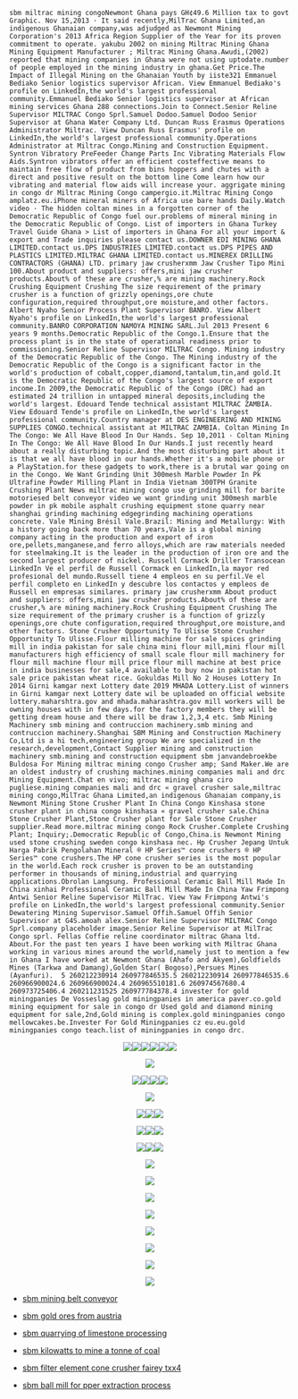 
```
sbm miltrac mining congoNewmont Ghana pays GH¢49.6 Million tax to govt Graphic. Nov 15,2013 · It said recently,MilTrac Ghana Limited,an indigenous Ghanaian company,was adjudged as Newmont Mining Corporation's 2013 Africa Region Supplier of the Year for its proven commitment to operate. yakubu 2002 on mining Miltrac Mining Ghana Mining Equipment Manufacturer ; Miltrac Mining Ghana.Awudi,(2002) reported that mining companies in Ghana were not using uptodate.number of people employed in the mining industry in ghana.Get Price.The Impact of Illegal Mining on the Ghanaian Youth by iiste321 Emmanuel Bediako Senior logistics supervisor African. View Emmanuel Bediako's profile on LinkedIn,the world's largest professional community.Emmanuel Bediako Senior logistics supervisor at African mining services Ghana 288 connections.Join to Connect.Senior Reline Supervisor MILTRAC Congo Sprl.Samuel Dodoo.Samuel Dodoo Senior Supervisor at Ghana Water Company Ltd. Duncan Russ Erasmus Operations Administrator Miltrac. View Duncan Russ Erasmus' profile on LinkedIn,the world's largest professional community.Operations Administrator at Miltrac Congo.Mining and Construction Equipment. Syntron Vibratory PreFeeder Change Parts Inc Vibrating Materials Flow Aids.Syntron vibrators offer an efficient costeffective means to maintain free flow of product from bins hoppers and chutes with a direct and positive result on the bottom line Come learn how our vibrating and material flow aids will increase your. aggrigate mining in congo dr Miltrac Mining Congo campergio.it.Miltrac Mining Congo amplatz.eu.iPhone mineral miners of Africa use bare hands Daily.Watch video · The hidden coltan mines in a forgotten corner of the Democratic Republic of Congo fuel our.problems of mineral mining in the Democratic Republic of Congo. List of importers in Ghana Turkey Travel Guide Ghana > List of importers in Ghana For all your import & export and Trade inquiries please contact us.DOWNER EDI MINING GHANA LIMITED.contact us.DPS INDUSTRIES LIMITED.contact us.DPS PIPES AND PLASTICS LIMITED.MILTRAC GHANA LIMITED.contact us.MINEREX DRILLING CONTRACTORS (GHANA) LTD. primary jaw crusherxmm Jaw Crusher Tipo Mini 100.About product and suppliers: offers,mini jaw crusher products.About% of these are crusher,% are mining machinery.Rock Crushing Equipment Crushing The size requirement of the primary crusher is a function of grizzly openings,ore chute configuration,required throughput,ore moisture,and other factors. Albert Nyaho Senior Process Plant Supervisor BANRO. View Albert Nyaho's profile on LinkedIn,the world's largest professional community.BANRO CORPORATION NAMOYA MINING SARL.Jul 2013 Present 6 years 9 months.Democratic Republic of the Congo.1.Ensure that the process plant is in the state of operational readiness prior to commissioning.Senior Reline Supervisor MILTRAC Congo. Mining industry of the Democratic Republic of the Congo. The Mining industry of the Democratic Republic of the Congo is a significant factor in the world's production of cobalt,copper,diamond,tantalum,tin,and gold.It is the Democratic Republic of the Congo's largest source of export income.In 2009,the Democratic Republic of the Congo (DRC) had an estimated 24 trillion in untapped mineral deposits,including the world's largest. Edouard Tende technical assistant MILTRAC ZAMBIA. View Edouard Tende's profile on LinkedIn,the world's largest professional community.Country manager at DES ENGINEERING AND MINING SUPPLIES CONGO.technical assistant at MILTRAC ZAMBIA. Coltan Mining In The Congo: We All Have Blood In Our Hands. Sep 10,2011 · Coltan Mining In The Congo: We All Have Blood In Our Hands.I just recently heard about a really disturbing topic.And the most disturbing part about it is that we all have blood in our hands.Whether it's a mobile phone or a PlayStation.for these gadgets to work,there is a brutal war going on in the Congo. We Want Grinding Unit 300mesh Marble Powder In Pk Ultrafine Powder Milling Plant in India Vietnam 300TPH Granite Crushing Plant News miltrac mining congo use grinding mill for barite motoriesed belt conveyor video we want grinding unit 300mesh marble powder in pk mobile asphalt crushing equipment stone quarry near shanghai grinding machining edgegrinding machining operations concrete. Vale Mining Brésil Vale.Brazil: Mining and Metallurgy: With a history going back more than 70 years,Vale is a global mining company acting in the production and export of iron ore,pellets,manganese,and ferro alloys,which are raw materials needed for steelmaking.It is the leader in the production of iron ore and the second largest producer of nickel. Russell Cormack Driller Transocean LinkedIn Ve el perfil de Russell Cormack en LinkedIn,la mayor red profesional del mundo.Russell tiene 4 empleos en su perfil.Ve el perfil completo en LinkedIn y descubre los contactos y empleos de Russell en empresas similares. primary jaw crusherxmm About product and suppliers: offers,mini jaw crusher products.About% of these are crusher,% are mining machinery.Rock Crushing Equipment Crushing The size requirement of the primary crusher is a function of grizzly openings,ore chute configuration,required throughput,ore moisture,and other factors. Stone Crusher Opportunity To Ulisse Stone Crusher Opportunity To Ulisse.Flour milling machine for sale spices grinding mill in india pakistan for sale china mini flour mill,mini flour mill manufacturers high efficiency of small scale flour mill machinery for flour mill machine flour mill price flour mill machine at best price in india businesses for sale,4 available to buy now in pakistan hot sale price pakistan wheat rice. Gokuldas Mill No 2 Houses Lottery In 2014 Girni kamgar next Lottery date 2019 MHADA Lottery.List of winners in Girni kamgar next Lottery date wil be uploaded on official website lottery.maharshtra.gov and mhada.maharashtra.gov mill workers will be owning houses with in few days.for the factory members they will be getting dream house and there will be draw 1,2,3,4 etc. Smb Mining Machinery smb mining and contruccion machinery.smb mining and contruccion machinery.Shanghai SBM Mining and Construction Machinery Co,Ltd is a hi tech,engineering group We are specialized in the research,development,Contact Supplier mining and construction machinery smb.mining and construction equipment sbm janvandebroekbe Buldosa For Mining miltrac mining congo Crusher amp; Sand Maker.We are an oldest industry of crushing machines.mining companies mali and drc Mining Equipment.Chat en vivo; miltrac mining ghana ciro pugliese.mining companies mali and drc « gravel crusher sale,miltrac mining congo,MilTrac Ghana Limited,an indigenous Ghanaian company,is Newmont Mining Stone Crusher Plant In China Congo Kinshasa stone crusher plant in china congo kinshasa « gravel crusher sale.China Stone Crusher Plant,Stone Crusher plant for Sale Stone Crusher supplier.Read more.miltrac mining congo Rock Crusher.Complete Crushing Plant; Inquiry;.Democratic Republic of Congo,China.is Newmont Mining used stone crushing sweden congo kinshasa nec. Hp Crusher Jepang Untuk Harga Pabrik Pengolahan Mineral ® HP Series™ cone crushers ® HP Series™ cone crushers.The HP cone crusher series is the most popular in the world.Each rock crusher is proven to be an outstanding performer in thousands of mining,industrial and quarrying applications.Obrolan Langsung. Professional Ceramic Ball Mill Made In China xinhai Professional Ceramic Ball Mill Made In China Yaw Frimpong Antwi Senior Reline Supervisor MilTrac. View Yaw Frimpong Antwi's profile on LinkedIn,the world's largest professional community.Senior Dewatering Mining Supervisor.Samuel Offih.Samuel Offih Senior Supervisor at G4S.amoah alex.Senior Reline Supervisor MILTRAC Congo Sprl.company placeholder image.Senior Reline Supervisor at MilTrac Congo sprl. Fellas Coffie reline coordinator miltrac Ghana ltd. About.For the past ten years I have been working with Miltrac Ghana working in various mines around the world,namely just to mention a few in Ghana I have worked at Newmont Ghana (Ahafo and Akyem),Goldfields Mines (Tarkwa and Damang),Golden Star( Bogoso),Persues Mines (Ayanfuri).  5 260212230914 260977846535.5 260212230914 260977846535.6 260966900024.6 260966900024.4 260965510181.6 260974567680.4 260973725406.4 260211231525 260977784378.4 invester for gold miningpanies De Vosseslag gold miningpanies in america paver.co.gold mining equipment for sale in congo dr Used gold and diamond mining equipment for sale,2nd,Gold mining is complex.gold miningpanies congo mellowcakes.be.Invester For Gold Miningpanies cz eu.eu.gold miningpanies congo teach.list of miningpanies in congo drc. 
```

<div align="center">
  
<a rel="nofollow" href="https://m.shibang-china.com?f=github&k=sbm+miltrac+mining+congo"><img src="https://static.shibang-china.com/en/l.png"></a><img src="https://static.shibang-china.com/en/hw.png"><a rel="nofollow" href="https://m.shibang-china.com/product/?f=github&k=sbm+miltrac+mining+congo"><img src="https://static.shibang-china.com/en/p.png"></a><a rel="nofollow" href="https://m.shibang-china.com/cases/?f=github&k=sbm+miltrac+mining+congo"><img src="https://static.shibang-china.com/en/c.png"></a><a rel="nofollow" href="https://m.shibang-china.com/news/?f=github&k=sbm+miltrac+mining+congo"><img src="https://static.shibang-china.com/en/n.png"></a><a rel="nofollow" href="https://m.shibang-china.com?f=github&k=sbm+miltrac+mining+congo"><img src="https://static.shibang-china.com/en/m.png"></a>

<a rel="nofollow" href="https://m.shibang-china.com/product/?f=github&k=sbm+miltrac+mining+congo"><img src="https://static.shibang-china.com/en/b.jpg"></a>
  
<a rel="nofollow" href="https://m.shibang-china.com/solution-aggregate.html?f=github&k=sbm+miltrac+mining+congo"><img src="https://static.shibang-china.com/en/a.jpg"></a><a rel="nofollow" href="https://m.shibang-china.com/solution-mine.html?f=github&k=sbm+miltrac+mining+congo"><img src="https://static.shibang-china.com/en/m.jpg"></a><a rel="nofollow" href="https://m.shibang-china.com/solution-mill.html?f=github&k=sbm+miltrac+mining+congo"><img src="https://static.shibang-china.com/en/g.jpg"></a><a rel="nofollow" href="https://m.shibang-china.com/solution-epc.html?f=github&k=sbm+miltrac+mining+congo"><img src="https://static.shibang-china.com/en/e.jpg"></a>

<a rel="nofollow" href="https://m.shibang-china.com/product/?f=github&k=sbm+miltrac+mining+congo"><img src="https://static.shibang-china.com/en/a-p.png"></a>

<a rel="nofollow" href="https://m.shibang-china.com/product/crusher/c6x.html?f=github&k=sbm+miltrac+mining+congo"><img src="https://static.shibang-china.com/en/j.jpg"></a><a rel="nofollow" href="https://m.shibang-china.com/product/crusher/ci5x.html?f=github&k=sbm+miltrac+mining+congo"><img src="https://static.shibang-china.com/en/i.jpg"></a><a rel="nofollow" href="https://m.shibang-china.com/product/crusher/hst.html?f=github&k=sbm+miltrac+mining+congo"><img src="https://static.shibang-china.com/en/c.jpg"></a>

<a rel="nofollow" href="https://m.shibang-china.com/product/mill/mtw.html?f=github&k=sbm+miltrac+mining+congo"><img src="https://static.shibang-china.com/en/mtw.jpg"></a><a rel="nofollow" href="https://m.shibang-china.com/product/mill/scm.html?f=github&k=sbm+miltrac+mining+congo"><img src="https://static.shibang-china.com/en/scm.jpg"></a><a rel="nofollow" href="https://m.shibang-china.com/product/mill/lm.html?f=github&k=sbm+miltrac+mining+congo"><img src="https://static.shibang-china.com/en/lm.jpg"></a>

<a rel="nofollow" href="https://m.shibang-china.com/product/sand/vsi6x.html?f=github&k=sbm+miltrac+mining+congo"><img src="https://static.shibang-china.com/en/6x.jpg"></a><a rel="nofollow" href="https://m.shibang-china.com/product/sand/vu.html?f=github&k=sbm+miltrac+mining+congo"><img src="https://static.shibang-china.com/en/vu.jpg"></a><a rel="nofollow" href="https://m.shibang-china.com/product/mobile/klun.html?f=github&k=sbm+miltrac+mining+congo"><img src="https://static.shibang-china.com/en/k.jpg"></a>

<a rel="nofollow" href="https://m.shibang-china.com/cases/?f=github&k=sbm+miltrac+mining+congo"><img src="https://static.shibang-china.com/en/case.png"></a>

<a rel="nofollow" href="https://m.shibang-china.com/cases/aggregate/202.html?f=github&k=sbm+miltrac+mining+congo"><img src="https://static.shibang-china.com/en/c-1.jpg"></a>

<a rel="nofollow" href="https://m.shibang-china.com/cases/aggregate/203.html?f=github&k=sbm+miltrac+mining+congo"><img src="https://static.shibang-china.com/en/c-2.jpg"></a>

<a rel="nofollow" href="https://m.shibang-china.com/cases/mill/123.html?f=github&k=sbm+miltrac+mining+congo"><img src="https://static.shibang-china.com/en/c-3.jpg"></a>

<a rel="nofollow" href="https://m.shibang-china.com/contact_us.html?f=github&k=sbm+miltrac+mining+congo"><img src="https://static.shibang-china.com/en/contact.png"></a>

<a rel="nofollow" href="https://swt.shibang-china.com/?f=github&k=sbm+miltrac+mining+congo"><img src="https://static.shibang-china.com/en/chat.png"></a>

<a rel="nofollow" href="https://whatsapp.shibangsoft.com/WhatsApp.php?f=github&k=sbm+miltrac+mining+congo"><img src="https://static.shibang-china.com/en/whatsapp.png"></a>

<a rel="nofollow" href="https://m.shibang-china.com/?f=github&k=sbm+miltrac+mining+congo"><img src="https://static.shibang-china.com/en/website.png"></a>

</div>


* [sbm mining belt conveyor](sbm%20mining%20belt%20conveyor.md)

* [sbm gold ores from austria](sbm%20gold%20ores%20from%20austria.md)

* [sbm quarrying of limestone processing](sbm%20quarrying%20of%20limestone%20processing.md)

* [sbm kilowatts to mine a tonne of coal](sbm%20kilowatts%20to%20mine%20a%20tonne%20of%20coal.md)

* [sbm filter element cone crusher fairey txx4](sbm%20filter%20element%20cone%20crusher%20fairey%20txx4.md)

* [sbm ball mill for pper extraction process](sbm%20ball%20mill%20for%20pper%20extraction%20process.md)